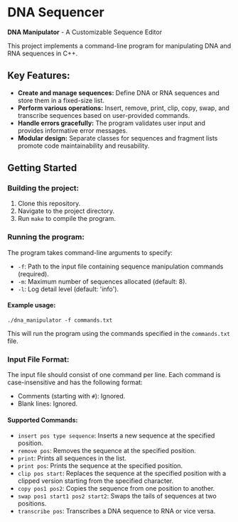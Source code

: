 # DNA Sequencer

**DNA Manipulator** - A Customizable Sequence Editor

This project implements a command-line program for manipulating DNA and RNA sequences in C++.

## Key Features:

- **Create and manage sequences:** Define DNA or RNA sequences and store them in a fixed-size list.
- **Perform various operations:** Insert, remove, print, clip, copy, swap, and transcribe sequences based on user-provided commands.
- **Handle errors gracefully:** The program validates user input and provides informative error messages.
- **Modular design:** Separate classes for sequences and fragment lists promote code maintainability and reusability.

## Getting Started

### Building the project:

1. Clone this repository.
2. Navigate to the project directory.
3. Run `make` to compile the program.

### Running the program:

The program takes command-line arguments to specify:

- `-f`: Path to the input file containing sequence manipulation commands (required).
- `-m`: Maximum number of sequences allocated (default: 8).
- `-l`: Log detail level (default: 'info').

#### Example usage:

```
./dna_manipulator -f commands.txt
```

This will run the program using the commands specified in the `commands.txt` file.

### Input File Format:

The input file should consist of one command per line. Each command is case-insensitive and has the following format:

- Comments (starting with `#`): Ignored.
- Blank lines: Ignored.

#### Supported Commands:

- `insert pos type sequence`: Inserts a new sequence at the specified position.
- `remove pos`: Removes the sequence at the specified position.
- `print`: Prints all sequences in the list.
- `print pos`: Prints the sequence at the specified position.
- `clip pos start`: Replaces the sequence at the specified position with a clipped version starting from the specified character.
- `copy pos1 pos2`: Copies the sequence from one position to another.
- `swap pos1 start1 pos2 start2`: Swaps the tails of sequences at two positions.
- `transcribe pos`: Transcribes a DNA sequence to RNA or vice versa.
